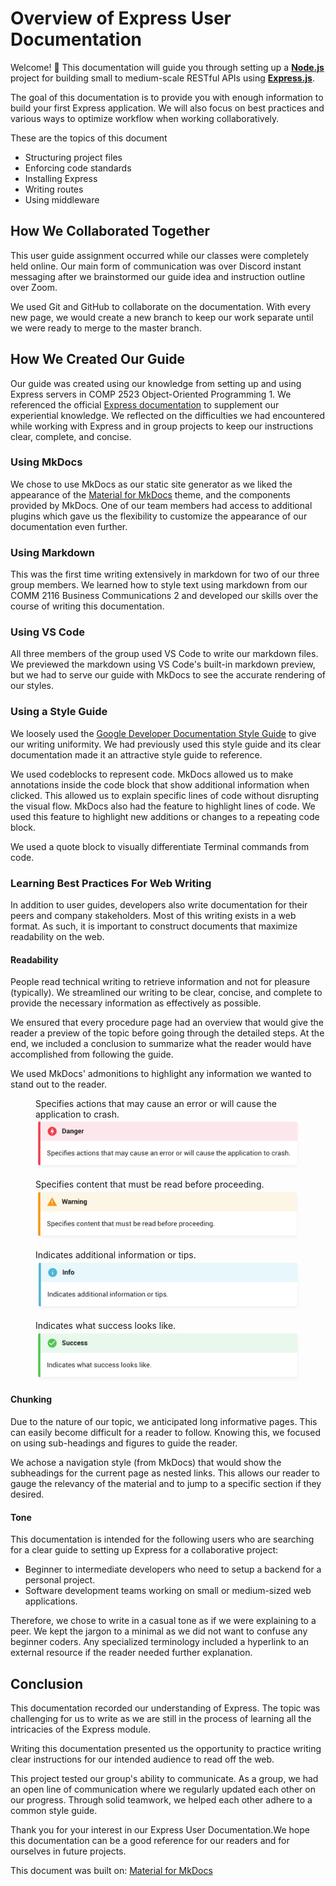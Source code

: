 # Overview of Express User Documentation

Welcome! 👋 This documentation will guide you through setting up a [**Node.js**](https://nodejs.org/) project for building small to medium-scale RESTful APIs using [**Express.js**](https://expressjs.com/).

The goal of this documentation is to provide you with enough information to build your first Express application. We will also focus on best practices and various ways to optimize workflow when working collaboratively.

These are the topics of this document

- Structuring project files
- Enforcing code standards
- Installing Express
- Writing routes
- Using middleware


## How We Collaborated Together

This user guide assignment occurred while our classes were completely held online. Our main form of communication was over Discord instant messaging after we brainstormed our guide idea and instruction outline over Zoom.

We used Git and GitHub to collaborate on the documentation. With every new page, we would create a new branch to keep our work separate until we were ready to merge to the master branch.

## How We Created Our Guide

Our guide was created using our knowledge from setting up and using Express servers in COMP 2523 Object-Oriented Programming 1. We referenced the official [Express documentation](https://expressjs.com/) to supplement our experiential knowledge. We reflected on the difficulties we had encountered while working with Express and in group projects to keep our instructions clear, complete, and concise.

### Using MkDocs

We chose to use MkDocs as our static site generator as we liked the appearance of the [Material for MkDocs](https://github.com/squidfunk/mkdocs-material) theme, and the components provided by MkDocs. One of our team members had access to additional plugins which gave us the flexibility to customize the appearance of our documentation even further.

### Using Markdown

This was the first time writing extensively in markdown for two of our three group members. We learned how to style text using markdown from our COMM 2116 Business Communications 2 and developed our skills over the course of writing this documentation.

### Using VS Code

All three members of the group used VS Code to write our markdown files. We previewed the markdown using VS Code's built-in markdown preview, but we had to serve our guide with MkDocs to see the accurate rendering of our styles.

### Using a Style Guide

We loosely used the [Google Developer Documentation Style Guide](https://developers.google.com/style) to give our writing uniformity. We had previously used this style guide and its clear documentation made it an attractive style guide to reference.

We used codeblocks to represent code. MkDocs allowed us to make annotations inside the code block that show additional information when clicked. This allowed us to explain specific lines of code without disrupting the visual flow. MkDocs also had the feature to highlight lines of code. We used this feature to highlight new additions or changes to a repeating code block.

We used a quote block to visually differentiate Terminal commands from code.

### Learning Best Practices For Web Writing

In addition to user guides, developers also write documentation for their peers and company stakeholders. Most of this writing exists in a web format. As such, it is important to construct documents that maximize readability on the web.

#### Readability

People read technical writing to retrieve information and not for pleasure (typically). We streamlined our writing to be clear, concise, and complete to provide the necessary information as effectively as possible. 

We ensured that every procedure page had an overview that would give the reader a preview of the topic before going through the detailed steps. At the end, we included a conclusion to summarize what the reader would have accomplished from following the guide.

We used MkDocs' admonitions to highlight any information we wanted to stand out to the reader.

<figure>
  <figcaption>Specifies actions that may cause an error or will cause the application to crash.</figcaption>
  <img
  src="docs/pages/images/admonitions/danger.png"
  alt="The danger admonition.">
</figure>

[comment]: <> (<figure>)

[comment]: <> (  <figcaption>Specifies actions that may lead to unexpected behaviour.</figcaption>)

[comment]: <> (  <img)

[comment]: <> (  src="docs/pages/images/admonitions/failure.png")

[comment]: <> (  alt="The failure admonition.">)

[comment]: <> (</figure>)

[comment]: <> (<figure>)

[comment]: <> (  <figcaption>Specifies actions that may cause an error.</figcaption>)

[comment]: <> (  <img)

[comment]: <> (  src="docs/pages/images/admonitions/bug.png")

[comment]: <> (  alt="The bug admonition.">)

[comment]: <> (</figure>)
<figure>
  <figcaption>Specifies content that must be read before proceeding.</figcaption>
  <img
  src="docs/pages/images/admonitions/warning.png"
  alt="The warning admonition.">
</figure>
<figure>
  <figcaption>Indicates additional information or tips.</figcaption>
  <img
  src="docs/pages/images/admonitions/info.png"
  alt="The info admonition.">
</figure>
<figure>
  <figcaption>Indicates what success looks like.</figcaption>
  <img
  src="docs/pages/images/admonitions/success.png"
  alt="The success admonition.">
</figure>

#### Chunking

Due to the nature of our topic, we anticipated long informative pages. This can easily become difficult for a reader to follow. Knowing this, we focused on using sub-headings and figures to guide the reader.

We achose a navigation style (from MkDocs) that would show the subheadings for the current page as nested links. This allows our reader to gauge the relevancy of the material and to jump to a specific section if they desired.

#### Tone

This documentation is intended for the following users who are searching for a clear guide to setting up Express for a collaborative project:

- Beginner to intermediate developers who need to setup a backend for a personal project.
- Software development teams working on small or medium-sized web applications.

Therefore, we chose to write in a casual tone as if we were explaining to a peer. We kept the jargon to a minimal as we did not want to confuse any beginner coders. Any specialized terminology included a hyperlink to an external resource if the reader needed further explanation.

## Conclusion

This documentation recorded our understanding of Express. The topic was challenging for us to write as we are still in the process of learning all the intricacies of the Express module.

Writing this documentation presented us the opportunity to practice writing clear instructions for our intended audience to read off the web.

This project tested our group's ability to communicate. As a group, we had an open line of communication where we regularly updated each other on our progress. Through solid teamwork, we helped each other adhere to a common style guide.

Thank you for your interest in our Express User Documentation.We hope this documentation can be a good reference for our readers and for ourselves in future projects. 



This document was built on: [Material for MkDocs](https://github.com/squidfunk/mkdocs-material)
